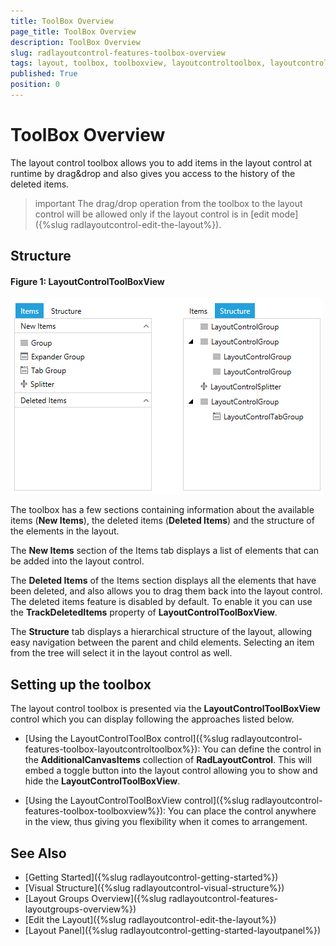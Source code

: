 ```yaml
---
title: ToolBox Overview
page_title: ToolBox Overview
description: ToolBox Overview
slug: radlayoutcontrol-features-toolbox-overview
tags: layout, toolbox, toolboxview, layoutcontroltoolbox, layoutcontroltoolboxview
published: True
position: 0
---
```


# ToolBox Overview

The layout control toolbox allows you to add items in the layout control at runtime by drag&drop and also gives you access to the history of the deleted items.

>important The drag/drop operation from the toolbox to the layout control will be allowed only if the layout control is in [edit mode]({%slug radlayoutcontrol-edit-the-layout%}).

## Structure

#### __Figure 1: LayoutControlToolBoxView__
![](images/radlayoutcontrol-features-toolbox-overview-01.png)

The toolbox has a few sections containing information about the available items (__New Items__), the deleted items (__Deleted Items__) and the structure of the elements in the layout.

The __New Items__ section of the Items tab displays a list of elements that can be added into the layout control.

The __Deleted Items__ of the Items section displays all the elements that have been deleted, and also allows you to drag them back into the layout control. The deleted items feature is disabled by default. To enable it you can use the __TrackDeletedItems__ property of __LayoutControlToolBoxView__.

The __Structure__ tab displays a hierarchical structure of the layout, allowing easy navigation between the parent and child elements. Selecting an item from the tree will select it in the layout control as well.

## Setting up the toolbox

The layout control toolbox is presented via the __LayoutControlToolBoxView__ control which you can display following the approaches listed below.

* [Using the LayoutControlToolBox control]({%slug radlayoutcontrol-features-toolbox-layoutcontroltoolbox%}): You can define the control in the __AdditionalCanvasItems__ collection of __RadLayoutControl__. This will embed a toggle button into the layout control allowing you to show and hide the __LayoutControlToolBoxView__.

* [Using the LayoutControlToolBoxView control]({%slug radlayoutcontrol-features-toolbox-toolboxview%}): You can place the control anywhere in the view, thus giving you flexibility when it comes to arrangement.

## See Also
* [Getting Started]({%slug radlayoutcontrol-getting-started%})
* [Visual Structure]({%slug radlayoutcontrol-visual-structure%})
* [Layout Groups Overview]({%slug radlayoutcontrol-features-layoutgroups-overview%})
* [Edit the Layout]({%slug radlayoutcontrol-edit-the-layout%})
* [Layout Panel]({%slug radlayoutcontrol-getting-started-layoutpanel%})
